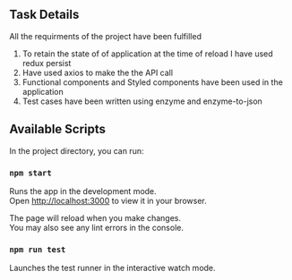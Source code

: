 ## Task Details

All the requirments of the project have been fulfilled 
1. To retain the state of of application at the time of reload I have used redux persist
2. Have used axios to make the the API call
3. Functional components and Styled components have been used in the application
4. Test cases have been written using enzyme and enzyme-to-json




## Available Scripts

In the project directory, you can run:

### `npm start`

Runs the app in the development mode.\
Open [http://localhost:3000](http://localhost:3000) to view it in your browser.

The page will reload when you make changes.\
You may also see any lint errors in the console.

### `npm run test`

Launches the test runner in the interactive watch mode.
